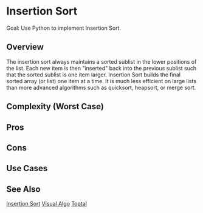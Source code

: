 # Insertion Sort

Goal: Use Python to implement Insertion Sort.

## Overview

The insertion sort always maintains a sorted sublist in the lower positions of the list. Each new item is then "inserted" back into the previous sublist such that the sorted sublist is one item larger. Insertion Sort builds the final sorted array (or list) one item at a time. It is much less efficient on large lists than more advanced algorithms such as quicksort, heapsort, or merge sort.

## Complexity (Worst Case)

## Pros 

## Cons

## Use Cases

## See Also

[Insertion Sort](https://en.wikipedia.org/wiki/Insertion_sort)
[Visual Algo](https://visualgo.net/en/sorting)
[Toptal](https://www.toptal.com/developers/sorting-algorithms/insertion-sort)